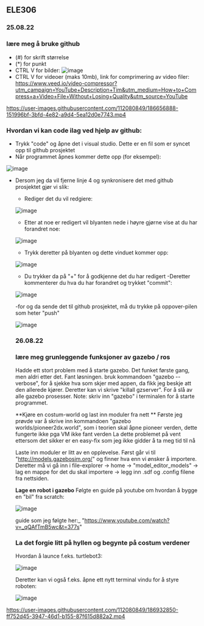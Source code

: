 ## ELE306
### 25.08.22
### lære meg å bruke github
* (#) for skrift størrelse
* (*) for punkt
* CTRL V for bilder:
![image](https://user-images.githubusercontent.com/112080849/186654191-0777577d-d284-4c12-aa27-cc265cb489a4.png)
* CTRL V for videoer (maks 10mb), link for comprimering av video filer: https://www.veed.io/video-compressor?utm_campaign=YouTube+Description+Tim&utm_medium=How+to+Compress+a+Video+File+Without+Losing+Quality&utm_source=YouTube

https://user-images.githubusercontent.com/112080849/186656888-151996bf-3bfd-4e82-a9d4-5ea12d0e7743.mp4

### Hvordan vi kan code ilag ved hjelp av github:
* Trykk "code" og åpne det i visual studio. Dette er en fil som er syncet opp til github prosjektet
* Når programmet åpnes kommer dette opp (for eksempel):

![image](https://user-images.githubusercontent.com/112080849/186667268-3472e043-435b-41e4-898f-2842883f4879.png)

* Dersom jeg da vil fjerne linje 4 og synkronisere det med github prosjektet gjør vi slik:
  - Rediger det du vil redgiere:
  
  ![image](https://user-images.githubusercontent.com/112080849/186667457-841e7800-cc4f-4d8f-9b07-369cdd8b2f84.png)
  
  - Etter at noe er redigert vil blyanten nede i høyre gjørne vise at du har forandret noe:
  
  ![image](https://user-images.githubusercontent.com/112080849/186667675-9a6e72fe-9aa6-47cc-ade8-db22a86acac7.png)
  
  - Trykk deretter på blyanten og dette vinduet kommer opp:

  ![image](https://user-images.githubusercontent.com/112080849/186667831-50ae4ed5-f1ee-44ba-bb5a-f01e3eaac4f1.png)
  
  - Du trykker da på "+" for å godkjenne det du har redigert
  -Deretter kommenterer du hva du har forandret og trykket "commit":
  
  ![image](https://user-images.githubusercontent.com/112080849/186668298-be5fed61-c313-4c7c-970e-619a88c64450.png)
  
  -for og da sende det til github prosjektet, må du trykke på oppover-pilen som heter "push"
  
  ![image](https://user-images.githubusercontent.com/112080849/186668576-591fd1c3-6d1e-44b1-9342-d8bdf6b4eee1.png)
  
  
  ### 26.08.22
  ### lære meg grunleggende funksjoner av gazebo / ros
  Hadde ett stort problem med å starte gazebo. Det funket første gang, men aldri etter det. Fant løsningen.
  bruk kommandoen "gazebo --verbose", for å sjekke hva som skjer med appen, da fikk jeg beskje att den allerede kjører.
  Deretter kan vi skrive "killall gzserver". For å slå av alle gazebo prosesser.
  Note: skriv inn "gazebo" i terminalen for å starte programmet.
  
  **Kjøre en costum-world og last inn moduler fra nett **
  Første jeg prøvde var å skrive inn kommandoen "gazebo worlds/pioneer2dx.world", som i teorien skal åpne pioneer verden, dette fungerte ikke pga VM ikke fant verden
  La dette problemet på vent ettersom det sikker er en easy-fix som jeg ikke gidder å ta meg tid til nå
  
  Laste inn moduler er litt av en opplevelse. Først går vi til "http://models.gazebosim.org/"  og finner hva enn vi ønsker å importere.
  Deretter må vi gå inn i file-explorer -> home -> "model_editor_models" -> lag en mappe for det du skal importere -> legg inn .sdf og .config filene fra nettsiden.
  
  **Lage en robot i gazebo**
  Følgte en guide på youtube om hvordan å bygge en "bil" fra scratch:
  
  ![image](https://user-images.githubusercontent.com/112080849/186897017-2f245172-8d9b-4b78-846b-d00b9f13c5f8.png)

  guide som jeg følgte her:_ "https://www.youtube.com/watch?v=_qQAfTmB5wc&t=377s"
  
  ### La det forgie litt på hyllen og begynte på costum verdener
  Hvordan å launce f.eks. turtlebot3:
  
  ![image](https://user-images.githubusercontent.com/112080849/186930925-64a66525-260b-4a4a-ac99-c112a4672269.png)

  Deretter kan vi også f.eks. åpne ett nytt terminal vindu for å styre roboten:
  
  ![image](https://user-images.githubusercontent.com/112080849/186931320-bda7f4dd-f424-4a03-8ef7-37935eabc7a0.png)



https://user-images.githubusercontent.com/112080849/186932850-ff752d45-3947-46d1-b155-87f615d882a2.mp4

